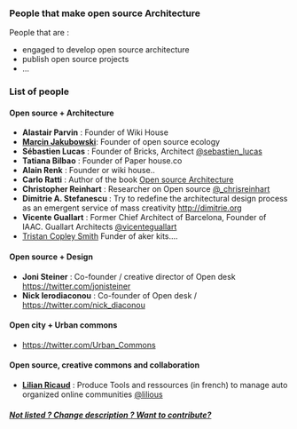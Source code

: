 ### People that make open source Architecture 

People that are : 
* engaged to develop open source architecture
* publish open source projects
* ...

### List of people

#### Open source + Architecture 

* **Alastair Parvin** : Founder of Wiki House
* **[Marcin Jakubowski]( http://opensourceecology.org/marcin-jakubowski/#)**: Founder of open source ecology
* **Sébastien Lucas** : Founder  of Bricks, Architect [@sebastien_lucas](https://twitter.com/sebastien_lucas)
* **Tatiana Bilbao** : Founder of Paper house.co
* **Alain Renk** : Founder or wiki house..
* **Carlo Ratti** : Author of the book [Open source Architecture](http://www.amazon.com/Open-Source-Architecture-Carlo-Ratti/dp/0500343063)
* **Christopher Reinhart** : Researcher on Open source  [@_chrisreinhart](https://twitter.com/_chrisreinhart)
*  **Dimitrie A. Stefanescu** : Try to redefine the architectural design process as an emergent service of mass creativity http://dimitrie.org
*  **Vicente Guallart** : Former Chief Architect of Barcelona, Founder of IAAC. Guallart Architects [@vicenteguallart](https://twitter.com/vicenteguallart)
* [Tristan Copley Smith](https://twitter.com/trizcs) Funder of aker kits....

#### Open source + Design 

* **Joni Steiner** : Co-founder / creative director of Open desk https://twitter.com/jonisteiner
* **Nick Ierodiaconou** : Co-founder of Open desk / https://twitter.com/nick_diaconou

#### Open city + Urban commons 

* https://twitter.com/Urban_Commons

#### Open source, creative commons and collaboration

* **[Lilian Ricaud](http://www.lilianricaud.com)** : Produce Tools and ressources (in french) to manage auto organized online communities [@lilious](https://twitter.com/lilious)

##### [Not listed ? Change description ? Want to contribute?](/not-listed.md) 

